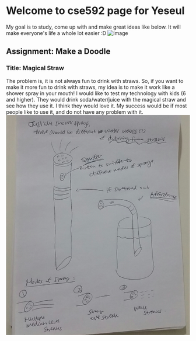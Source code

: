 # Welcome to cse592 page for Yeseul

My goal is to study, come up with and make great ideas like below.
It will make everyone's life a whole lot easier :D
![image](https://s-media-cache-ak0.pinimg.com/564x/3b/ea/ac/3beaac113effc2169aa33e278205ccc6.jpg)

## Assignment: Make a Doodle
### Title: Magical Straw
The problem is, it is not always fun to drink with straws.
So, if you want to make it more fun to drink with straws, 
my idea is to make it work like a shower spray in your mouth!
I would like to test my technology with kids (6 and higher).
They would drink soda/water/juice with the magical straw and see how they use it.
I think they would love it. 
My success would be if most people like to use it, and do not have any problem with it. 
![image](https://github.com/yeseullee/cse592/blob/master/20170128_183145-1.jpg)
